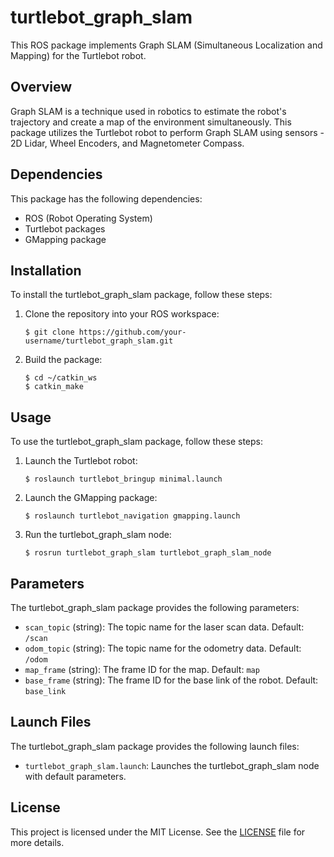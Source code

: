 # turtlebot_graph_slam

This ROS package implements Graph SLAM (Simultaneous Localization and Mapping) for the Turtlebot robot.

## Overview

Graph SLAM is a technique used in robotics to estimate the robot's trajectory and create a map of the environment simultaneously. This package utilizes the Turtlebot robot to perform Graph SLAM using sensors - 2D Lidar, Wheel Encoders, and Magnetometer Compass.

## Dependencies

This package has the following dependencies:

- ROS (Robot Operating System)
- Turtlebot packages
- GMapping package

## Installation

To install the turtlebot_graph_slam package, follow these steps:

1. Clone the repository into your ROS workspace:
    ```
    $ git clone https://github.com/your-username/turtlebot_graph_slam.git
    ```

2. Build the package:
    ```
    $ cd ~/catkin_ws
    $ catkin_make
    ```

## Usage

To use the turtlebot_graph_slam package, follow these steps:

1. Launch the Turtlebot robot:
    ```
    $ roslaunch turtlebot_bringup minimal.launch
    ```

2. Launch the GMapping package:
    ```
    $ roslaunch turtlebot_navigation gmapping.launch
    ```

3. Run the turtlebot_graph_slam node:
    ```
    $ rosrun turtlebot_graph_slam turtlebot_graph_slam_node
    ```

## Parameters

The turtlebot_graph_slam package provides the following parameters:

- `scan_topic` (string): The topic name for the laser scan data. Default: `/scan`
- `odom_topic` (string): The topic name for the odometry data. Default: `/odom`
- `map_frame` (string): The frame ID for the map. Default: `map`
- `base_frame` (string): The frame ID for the base link of the robot. Default: `base_link`

## Launch Files

The turtlebot_graph_slam package provides the following launch files:

- `turtlebot_graph_slam.launch`: Launches the turtlebot_graph_slam node with default parameters.

## License

This project is licensed under the MIT License. See the [LICENSE](LICENSE) file for more details.